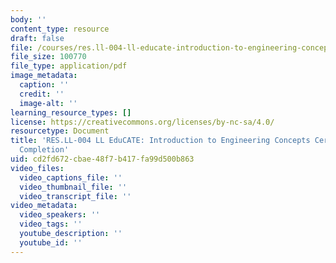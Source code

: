 ```yaml
---
body: ''
content_type: resource
draft: false
file: /courses/res.ll-004-ll-educate-introduction-to-engineering-concepts-spring-2022/mitres_ll004s22_cert.pdf
file_size: 100770
file_type: application/pdf
image_metadata:
  caption: ''
  credit: ''
  image-alt: ''
learning_resource_types: []
license: https://creativecommons.org/licenses/by-nc-sa/4.0/
resourcetype: Document
title: 'RES.LL-004 LL EduCATE: Introduction to Engineering Concepts Certificate of
  Completion'
uid: cd2fd672-cbae-48f7-b417-fa99d500b863
video_files:
  video_captions_file: ''
  video_thumbnail_file: ''
  video_transcript_file: ''
video_metadata:
  video_speakers: ''
  video_tags: ''
  youtube_description: ''
  youtube_id: ''
---
```

